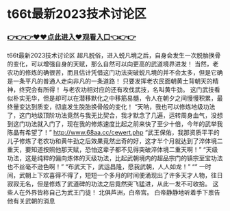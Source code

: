 # t66t最新2023技术讨论区

### <a href="https://https://github.com/budfg/haiu/issues/1">👉👉👉♥♥点此进入♥观看入口👈👉👉</a>

t66t最新2023技术讨论区
超凡脱俗，进入蜕凡境之后，自身会发生一次脱胎换骨的变化，可以增强自身的天赋，那么自然可以向更高的武道境界进发！
    当然，老农功的修炼的确很苦，而且估计凭借这门功法突破蜕凡境的并不会太多，但是它确是一条平凡的普通人走向非凡的一条道路！
    只要发挥老农民面朝黄土背朝天的精神，终究会有所得！
    与老农功相对应的还有攻伐武技，名叫黄牛劲。
    这门武技看似朴实无华，但是却可以在潜移默化之中移筋易髓，令人在朝夕之间慢慢积累，最终量变达到质变，彻底发生脱胎换骨般的变化！
    “天呐，我也可以修炼地级功法了，这门地级顶阶功法竟然与我无比契合，我才默念了几遍，运转周身血气，没想到这门功法就入门了，现在我的修炼速度比起之前来快了至少十倍，今年的武举我陈晶有希望了！”
    http://www.68aa.cc/cewert.php
    “武王保佑，我那资质平平的儿子修炼了老农功和黄牛劲之后效果竟然出奇的好，这才半个月就达到了淬体境二重天，要知道按照他那天赋，恐怕这辈子都不见得突破淬体境二重天啊！”
    “天级功法，这是纯粹的偏向炼体的天级功法，比起武朝境内的超品宗门的镇宗至宝功法也不丝毫不逊色啊！”
    “布武天下，武运昌隆，愿我武朝，人人如龙！”
    “”
    一时间，武朝上下欢喜得不得了，短短一个多月的时间便涌现出了许多天才人物，往日寂寂无名，但是修炼了武道碑的功法之后竟然突飞猛进，从此一发不可收拾。
    这些人在外界皆称自己为武王门徒！
    北俱芦洲，白帝宫。
    白帝静静地听着手下禀告他有关武朝的消息
